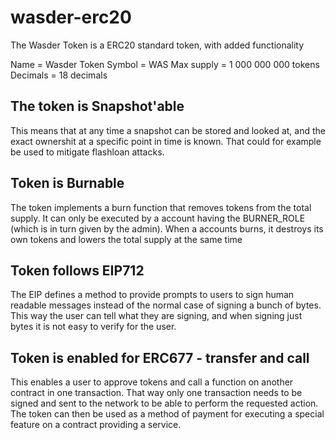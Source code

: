 # wasder-erc20

The Wasder Token is a ERC20 standard token, with added functionality

Name = Wasder Token
Symbol = WAS
Max supply = 1 000 000 000 tokens 
Decimals = 18 decimals

## The token is Snapshot'able
This means that at any time a snapshot can be stored and looked at, and the exact ownershit at a specific point in time is known. That could for example be used to mitigate flashloan attacks.

## Token is Burnable
The token implements a burn function that removes tokens from the total supply. It can only be executed by a account having the BURNER_ROLE (which is in turn given by the admin). When a accounts burns, it destroys its own tokens and lowers the total supply at the same time

## Token follows EIP712
The EIP defines a method to provide prompts to users to sign human readable messages instead of the normal case of signing a bunch of bytes. This way the user can tell what they are signing, and when signing just bytes it is not easy to verify for the user.

## Token is enabled for ERC677 - transfer and call
This enables a user to approve tokens and call a function on another contract in one transaction.
That way only one transaction needs to be signed and sent to the network to be able to perform the requested action.
The token can then be used as a method of payment for executing a special feature on a contract providing a service.